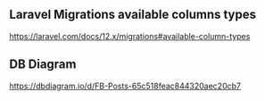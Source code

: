 ## Laravel Migrations available columns types
https://laravel.com/docs/12.x/migrations#available-column-types

## DB Diagram
https://dbdiagram.io/d/FB-Posts-65c518feac844320aec20cb7